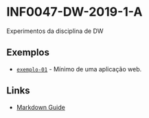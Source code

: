 # INF0047-DW-2019-1-A

Experimentos da disciplina de DW

## Exemplos

* [`exemplo-01`](exemplo-01/README.md) - Mínimo de uma aplicação web.

## Links

* [Markdown Guide](https://www.markdownguide.org/)